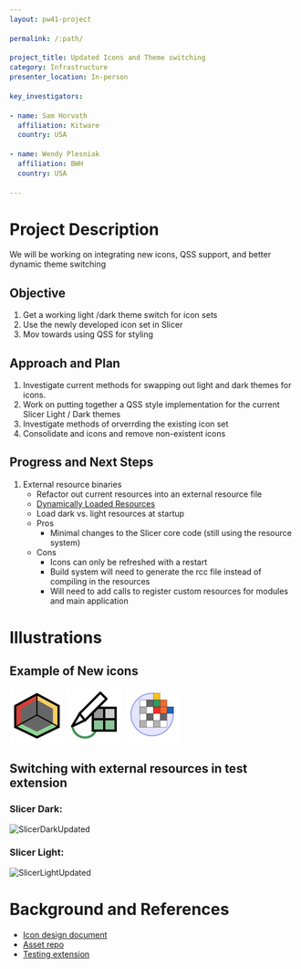 ```yaml
---
layout: pw41-project

permalink: /:path/

project_title: Updated Icons and Theme switching
category: Infrastructure
presenter_location: In-person

key_investigators:

- name: Sam Horvath
  affiliation: Kitware
  country: USA

- name: Wendy Plesniak
  affiliation: BWH
  country: USA

---
```


# Project Description

<!-- Add a short paragraph describing the project. -->


We will be working on integrating new icons, QSS support, and better dynamic theme switching



## Objective

<!-- Describe here WHAT you would like to achieve (what you will have as end result). -->


1. Get a working light /dark theme switch for icon sets
2. Use the newly developed icon set in Slicer
3. Mov towards using QSS for styling




## Approach and Plan

<!-- Describe here HOW you would like to achieve the objectives stated above. -->


1. Investigate current methods for swapping out light and dark themes for icons.
2. Work on putting together a QSS style implementation for the current Slicer Light / Dark themes
3. Investigate methods of orverrding the existing icon set
4. Consolidate and icons and remove non-existent icons




## Progress and Next Steps

<!-- Update this section as you make progress, describing of what you have ACTUALLY DONE.
     If there are specific steps that you could not complete then you can describe them here, too. -->


1. External resource binaries
    - Refactor out current resources into an external resource file
    - [Dynamically Loaded Resources](https://doc.qt.io/qt-6/qresource.html#dynamic-resource-loading)
    - Load dark vs. light resources at startup
    - Pros
        - Minimal changes to the Slicer core code (still using the resource system)
    - Cons
        - Icons can only be refreshed with a restart
        - Build system will need to generate the rcc file instead of compiling in the resources
        - Will need to add calls to register custom resources for modules and main application




# Illustrations

<!-- Add pictures and links to videos that demonstrate what has been accomplished. -->
## Example of New icons
![image](https://raw.githubusercontent.com/Slicer/slicer-media-assets/main/SlicerIcons/SlicerSVG/SeparateStyles/LightThemeIcons/SpatialProbes/SlicerSlicePlanesOptions.svg)
![image](https://raw.githubusercontent.com/Slicer/slicer-media-assets/main/SlicerIcons/SlicerSVG/SeparateStyles/LightThemeIcons/Modules/SegmentEditorModule.svg)
![image](https://raw.githubusercontent.com/Slicer/slicer-media-assets/main/SlicerIcons/SlicerSVG/SeparateStyles/LightThemeIcons/Modules/WelcomeModule.svg)

## Switching with external resources in test extension

### Slicer Dark:
![SlicerDarkUpdated](https://github.com/NA-MIC/ProjectWeek/assets/25040869/12767317-b88c-4340-8652-4b919d2da814)


### Slicer Light: 
![SlicerLightUpdated](https://github.com/NA-MIC/ProjectWeek/assets/25040869/a13bea8b-5e7a-4da0-af67-02849cbe810e)


# Background and References

<!-- If you developed any software, include link to the source code repository.
     If possible, also add links to sample data, and to any relevant publications. -->
- [Icon design document](https://docs.google.com/document/d/1OYhRzBFjwT6dUOIDVL_II8ZQ8QUwDl68wbtt3eIV1ao/edit?usp=sharing)
- [Asset repo](https://github.com/Slicer/slicer-media-assets)
- [Testing extension](https://github.com/sjh26/SlicerIconSwitch)


